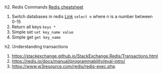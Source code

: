 h2. Redis Commands
[Redis cheatsheet](https://simplecheatsheet.com/tag/redis-cheat-sheet/)
1. Switch databases in redis [Link](https://stackoverflow.com/questions/13386053/how-do-i-change-between-redis-database)
    `select n` where n is a number between 0-15
1. Return all keys
    `keys *`
1. Simple set
    `set key_name value`
1. Simple get
    `get key_name`

h2. Understanding transactions
1. https://stackexchange.github.io/StackExchange.Redis/Transactions.html
1. https://redis.io/docs/manual/programmability/eval-intro/
1. https://www.w3resource.com/redis/redis-exec.php